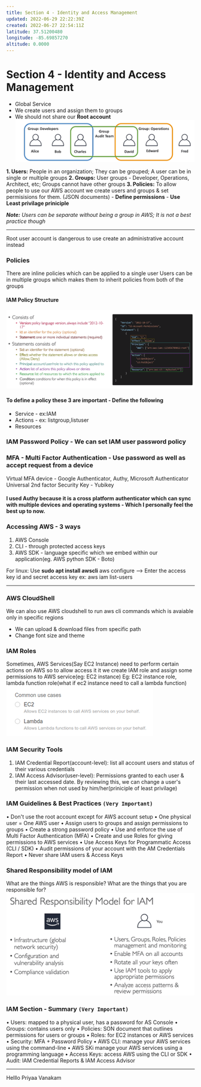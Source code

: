 ```yaml
---
title: Section 4 - Identity and Access Management
updated: 2022-06-29 22:22:39Z
created: 2022-06-27 22:54:11Z
latitude: 37.51200480
longitude: -85.69857270
altitude: 0.0000
---
```


# Section 4 - Identity and Access Management
- Global Service
- We create users and assign them to groups
- We should not share our **Root account**
![daba4a26f36f1cd1656c47cd5af06d05.png](../_resources/daba4a26f36f1cd1656c47cd5af06d05.png)

**1. Users:** People in an organization; They can be grouped; A user can be in single or multiple groups
**2. Groups:** User groups - Developer, Operations, Architect, etc; Groups cannot have other groups
**3. Policies:** To allow people to use our AWS account we create users and groups & set permisisions for them. (JSON documents) - **Define permissions** - **Use Least privilage priniciple**

***Note:** Users can be separate without being a group in AWS; It is not a best practice though*
* * *
Root user account is dangerous to use create an administrative account instead
### Policies
There are inline policies which can be applied to a single user
Users can be in multiple groups which makes them to inherit policies from both of the groups

#### IAM Policy Structure
![ce5727a0c0ca5e17a6a7d94fd035c66b.png](../_resources/ce5727a0c0ca5e17a6a7d94fd035c66b.png)

#### To define a policy these 3 are important - Define the following
- Service - ex:IAM
- Actions - ex: listgroup,listuser
- Resources

### IAM Password Policy - We can set IAM user password policy
### MFA - Multi Factor Authentication - Use password as well as accept request from a device
Virtual MFA device - Google Authenticator, Authy, Microsoft Authenticator
Universal 2nd factor Security Key - Yubikey
#### I used Authy because it is a cross platform authenticator which can sync with multiple devices and operating systems - Which I personally feel the best up to now.

### Accessing AWS - 3 ways
1. AWS Console
2. CLI - through protected access keys
3. AWS SDK - language specific which we embed within our application(eg. AWS python SDK - Boto)

For linux: Use **sudo apt  install awscli**
aws configure --> Enter the access key id and secret access key
ex: aws iam list-users
* * *
### AWS CloudShell
We can also use AWS cloudshell to run aws cli commands which is avaiable only in specific regions
- We can upload & download files from specific path
- Change font size and theme

### IAM Roles
Sometimes, AWS Services(Say EC2 Instance) need to perform certain actions on AWS so to allow access it it we create IAM role and assign some permissions to AWS service(eg: EC2 instance)
Eg: EC2 instance role, lambda function role(what if ec2 instance need to call a lambda function)
![18b5f6ec4917d13c689e94c8da277e3f.png](../_resources/18b5f6ec4917d13c689e94c8da277e3f.png)

### IAM Security Tools
1. IAM Credential Report(account-level): list all account users and status of their various credentials
2. IAM Access Advisor(user-level): Permissions granted to each user & their last accessed date. By reviewing this, we can change a user's permission when not used by him/her(priniciple of least privilage)

### lAM Guidelines & Best Practices `(Very Important)`
• Don't use the root account except for AWS account setup
• One physical user = One AWS user
• Assign users to groups and assign permissions to groups
• Create a strong password policy
• Use and enforce the use of Multi Factor Authentication (MFA)
• Create and use Roles for giving permissions to AWS services
• Use Access Keys for Programmatic Access (CLI / SDK)
• Audit permissions of your account with the AM Credentials Report
• Never share IAM users & Access Keys

### Shared Responsibility model of IAM
What are the things AWS is responsible?
What are the things that you are responsible for?
![27a02698e74afaec91c240704fa76d12.png](../_resources/27a02698e74afaec91c240704fa76d12.png)

### IAM Section - Summary `(Very Important)`
• Users: mapped to a physical user, has a password for AS Console
• Groups: contains users only
• Policies: SON document that outlines permissions for users or groups
• Roles: for EC2 instances or AWS services
• Security: MFA + Password Policy
• AWS CLI: manage your AWS services using the command-line
• AWS SKi manage your AWS services using a programming language
• Access Keys: access AWS using the CLI or SDK
• Audit: lAM Credential Reports & lAM Access Advisor
* * *

Helllo Priyaa Vanakam